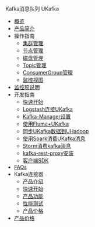 <div class="sidebar_title icon__ukafka"> Kafka消息队列 UKafka</div>

* [概览](analysis/ukafka/overview)
* [产品简介](analysis/ukafka/intro)
* 操作指南
    * [集群管理](analysis/ukafka/common/cluster)
    * [节点管理](analysis/ukafka/common/node)
    * [磁盘管理](analysis/ukafka/common/diskmanager)
    * [Topic管理](analysis/ukafka/common/topic)
    * [ConsumerGroup管理](analysis/ukafka/common/consumergroup)
    * [监控视图](analysis/ukafka/common/monitor)
* [监控项说明](analysis/ukafka/monitor)
* 开发指南
    * [快速开始](analysis/ukafka/develop/basic)
    * [Logstash连接UKafka](analysis/ukafka/develop/logstashdev)
    * [Kafka-Manager设置](analysis/ukafka/develop/kfkmanager)
    * [使用Flume+UKafka](analysis/ukafka/develop/flumedev)
    * [同步UKafka数据到UHadoop](analysis/ukafka/develop/kfkhadoop)
    * [使用Spark消费UKafka消息](analysis/ukafka/develop/kfkspark)
    * [Storm消费kafka消息](analysis/ukafka/develop/kfkstorm)
    * [kafka-rest-proxy安装](analysis/ukafka/develop/kfkrest)
    * [客户端SDK](analysis/ukafka/develop/clientsdk)
* [FAQs](analysis/ukafka/faq)
* Kafka连接器
    * [产品介绍](analysis/ukafka/kafkasinkerintro/intro)
    * [快速开始](analysis/ukafka/kafkasinkerintro/quickstart)
    * [产品功能](analysis/ukafka/kafkasinkerintro/feature)
    * [性能测试](analysis/ukafka/kafkasinkerintro/perftest)
    * [产品价格](analysis/ukafka/kafkasinkerintro/price)
* [产品价格](analysis/ukafka/price)
